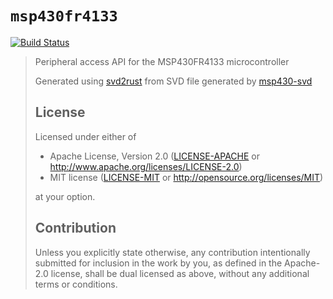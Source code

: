 # `msp430fr4133`
[![Build Status](https://travis-ci.com/stianeklund/msp430fr4133.svg?branch=master)](https://travis-ci.com/stianeklund/msp430fr4133)

> Peripheral access API for the MSP430FR4133 microcontroller
>
> Generated using [svd2rust] from SVD file generated by [msp430-svd]
>
> [svd2rust]: https://github.com/japaric/svd2rust
> [msp430-svd]: https://github.com/pftbest/msp430_svd
>
> ## License
>
> Licensed under either of
>
>  * Apache License, Version 2.0
>     ([LICENSE-APACHE](LICENSE-APACHE) or http://www.apache.org/licenses/LICENSE-2.0)
>  * MIT license
>     ([LICENSE-MIT](LICENSE-MIT) or http://opensource.org/licenses/MIT)
>
>at your option.
>
> ## Contribution
>
> Unless you explicitly state otherwise, any contribution intentionally submitted
> for inclusion in the work by you, as defined in the Apache-2.0 license, shall be
> dual licensed as above, without any additional terms or conditions.
>
